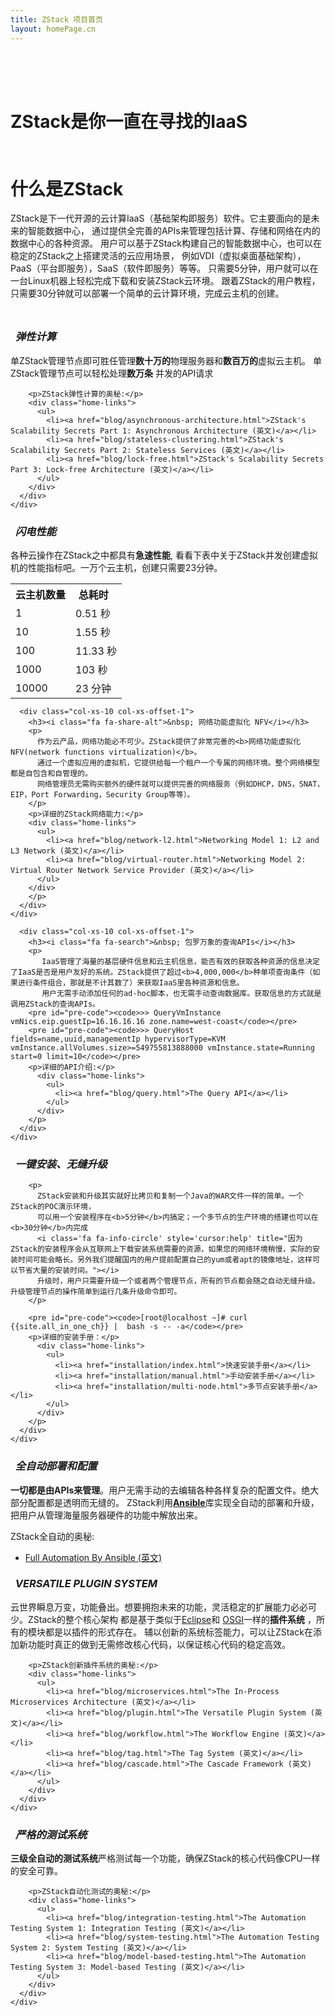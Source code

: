 ```yaml
---
title: ZStack 项目首页
layout: homePage.cn
---
```

<div class="home-slogan-background">
  <div class="homepage-intro">
    <div class="container">
      <div class="row">
        <div class="col-xs-10 col-xs-offset-1" style="padding-top: 50px">
            <h1 class="homepage-slogan">ZStack是你一直在寻找的IaaS</h1>
        </div>
      </div>
    </div>
  </div>
</div>

<div class="homepage-padding-even">
  <div class="container">
    <div class="row">
      <div class="col-xs-10 col-xs-offset-1" style="padding-top: 10px">
        <h1>什么是ZStack</h1>
        <p>
          ZStack是下一代开源的云计算IaaS（基础架构即服务）软件。它主要面向的是未来的智能数据中心，
          通过提供全完善的APIs来管理包括计算、存储和网络在内的数据中心的各种资源。
          用户可以基于ZStack构建自己的智能数据中心，也可以在稳定的ZStack之上搭建灵活的云应用场景，
          例如VDI（虚拟桌面基础架构），PaaS（平台即服务），SaaS（软件即服务）等等。
          只需要5分钟，用户就可以在一台Linux机器上轻松完成下载和安装ZStack云环境。
          跟着ZStack的用户教程，只需要30分钟就可以部署一个简单的云计算环境，完成云主机的创建。
        </p>
      </div>
    </div>
  </div>
</div>


<div class="homepage-padding-odd">
  <div class="container">
    <div class="row">
      <div class="col-xs-10 col-xs-offset-1" style="padding-top: 10px">
        <h3><i class="fa fa-sitemap">&nbsp; 弹性计算</i></h3>
        <p>单ZStack管理节点即可胜任管理<b>数十万的</b>物理服务器和<b>数百万的</b>虚拟云主机。
          单ZStack管理节点可以轻松处理<b>数万条</b> 并发的API请求</p>

        <p>ZStack弹性计算的奥秘:</p>
        <div class="home-links">
          <ul>
            <li><a href="blog/asynchronous-architecture.html">ZStack's Scalability Secrets Part 1: Asynchronous Architecture (英文)</a></li>
            <li><a href="blog/stateless-clustering.html">ZStack's Scalability Secrets Part 2: Stateless Services (英文)</a></li>
            <li><a href="blog/lock-free.html">ZStack's Scalability Secrets Part 3: Lock-free Architecture (英文)</a></li>
          </ul>
        </div>
      </div>
    </div>
  </div>
</div>

<div class="homepage-padding-even">
  <div class="container">
    <div class="row">
      <div class="col-xs-10 col-xs-offset-1">
        <h3><i class="fa fa-bolt">&nbsp; 闪电性能</i></h3>
        <p>各种云操作在ZStack之中都具有<b>急速性能</b>, 看看下表中关于ZStack并发创建虚拟机的性能指标吧。一万个云主机，创建只需要23分钟。
        <table class="table table-bordered home-table" style="margin-bottom: 0;">
          <tr>
            <th>云主机数量</td>
            <th>总耗时&nbsp;&nbsp;
                <i class='fa fa-info-circle' style='cursor:help' title="受限于测试硬件，本数据是在一个普通的PC台式机上，采用混合的嵌套虚拟化技术，利用仿真虚拟机采集的。整个测试采用了100个并发的线程来创建虚拟机。如果在一个高性能的物理机集群中测试，我们有100%的信心去拿到更好的结果。"></i>
            </td>
          </tr>
          <tr>
            <td>1</td>
            <td>0.51 秒</td>
          </tr>
          <tr>
            <td>10</td>
            <td>1.55 秒</td>
          </tr>
          <tr>
            <td>100</td>
            <td>11.33 秒</td>
          </tr>
          <tr>
            <td>1000</td>
            <td>103 秒</td>
          </tr>
          <tr>
            <td>10000</td>
            <td>23 分钟</td>
          </tr>
        </table>
      </div>
    </div>
 </div>
</div>

<div class="homepage-padding-odd">
  <div class="container">
    <div class="row">

      <div class="col-xs-10 col-xs-offset-1">
        <h3><i class="fa fa-share-alt">&nbsp; 网络功能虚拟化 NFV</i></h3>
        <p>
          作为云产品，网络功能必不可少。ZStack提供了非常完善的<b>网络功能虚拟化 NFV(network functions virtualization)</b>。
          通过一个虚拟应用的虚拟机，它提供给每一个租户一个专属的网络环境。整个网络模型都是自包含和自管理的。
          网络管理员无需购买额外的硬件就可以提供完善的网络服务（例如DHCP，DNS，SNAT，EIP，Port Forwarding，Security Group等等）。
        </p>
        <p>详细的ZStack网络能力:</p>
        <div class="home-links">
          <ul>
            <li><a href="blog/network-l2.html">Networking Model 1: L2 and L3 Network (英文)</a></li>
            <li><a href="blog/virtual-router.html">Networking Model 2: Virtual Router Network Service Provider (英文)</a></li>
          </ul>
        </div>
        </p>
      </div>
    </div>
  </div>
</div>

<div class="homepage-padding-even">
  <div class="container">
    <div class="row">

      <div class="col-xs-10 col-xs-offset-1">
        <h3><i class="fa fa-search">&nbsp; 包罗万象的查询APIs</i></h3>
        <p>
           IaaS管理了海量的基层硬件信息和云主机信息，能否有效的获取各种资源的信息决定了IaaS是否是用户友好的系统。ZStack提供了超过<b>4,000,000</b>种单项查询条件（如果进行条件组合，那就是不计其数了）来获取IaaS里各种资源和信息。
           用户无需手动添加任何的ad-hoc脚本，也无需手动查询数据库。获取信息的方式就是调用ZStack的查询APIs。
        <pre id="pre-code"><code>>> QueryVmInstance vmNics.eip.guestIp=16.16.16.16 zone.name=west-coast</code></pre>
        <pre id="pre-code"><code>>> QueryHost fields=name,uuid,managementIp hypervisorType=KVM vmInstance.allVolumes.size>=549755813888000 vmInstance.state=Running start=0 limit=10</code></pre>
        <p>详细的API介绍:</p>
          <div class="home-links">
            <ul>
              <li><a href="blog/query.html">The Query API</a></li>
            </ul>
          </div>
        </p>
      </div>
    </div>
  </div>
</div>

<div class="homepage-padding-odd">
  <div class="container">
    <div class="row">
      <div class="col-xs-10 col-xs-offset-1">
        <h3><i class="fa fa-leaf">&nbsp; 一键安装、无缝升级 </i></h3>

        <p>
          ZStack安装和升级其实就好比拷贝和复制一个Java的WAR文件一样的简单。一个ZStack的POC演示环境，
          可以用一个安装程序在<b>5分钟</b>内搞定；一个多节点的生产环境的搭建也可以在<b>30分钟</b>内完成
          <i class='fa fa-info-circle' style='cursor:help' title="因为ZStack的安装程序会从互联网上下载安装系统需要的资源，如果您的网络环境稍慢，实际的安装时间可能会略长。另外我们提醒国内的用户提前配置自己的yum或者apt的镜像地址，这样可以节省大量的安装时间。"></i>
          升级时，用户只需要升级一个或者两个管理节点，所有的节点都会随之自动无缝升级。升级管理节点的操作简单到运行几条升级命令即可。
        </p>

        <pre id="pre-code"><code>[root@localhost ~]# curl {{site.all_in_one_ch}} |  bash -s -- -a</code></pre>
        <p>详细的安装手册：</p>
          <div class="home-links">
            <ul>
              <li><a href="installation/index.html">快速安装手册</a></li>
              <li><a href="installation/manual.html">手动安装手册</a></li>
              <li><a href="installation/multi-node.html">多节点安装手册</a></li>
            </ul>
          </div>
        </p>
      </div>
    </div>
  </div>
</div>

<div class="homepage-padding-even">
  <div class="container">
    <div class="row">
      <div class="col-xs-10 col-xs-offset-1">
        <h3><i class="fa fa-wrench">&nbsp; 全自动部署和配置</i></h3>
        <p>
          <b>一切都是由APIs来管理</b>。用户无需手动的去编辑各种各样复杂的配置文件。绝大部分配置都是透明而无缝的。
          ZStack利用<a href="http://www.ansible.com/home"><b>Ansible</b></a>库实现全自动的部署和升级，
          把用户从管理海量服务器硬件的功能中解放出来。
        </p>
        <p>ZStack全自动的奥秘:</p>
          <div class="home-links">
            <ul>
              <li><a href="blog/ansible.html">Full Automation By Ansible (英文)</a></li>
            </ul>
          </div>
      </div>
    </div>
  </div>
</div>

<div class="homepage-padding-odd">
  <div class="container">
    <div class="row">
      <div class="col-xs-10 col-xs-offset-1">
        <h3><i class="fa fa-random">&nbsp; VERSATILE PLUGIN SYSTEM</i></h3>
        <p>
          云世界瞬息万变，功能叠出。想要拥抱未来的功能，灵活稳定的扩展能力必必可少。ZStack的整个核心架构
          都是基于类似于<a href="https://eclipse.org/">Eclipse</a>和
          <a href="http://www.osgi.org/Main/HomePage">OSGI</a>一样的<b>插件系统</b> ，所有的模块都是以插件的形式存在。
          辅以创新的系统标签能力，可以让ZStack在添加新功能时真正的做到无需修改核心代码，以保证核心代码的稳定高效。
        </p>

        <p>ZStack创新插件系统的奥秘:</p>
        <div class="home-links">
          <ul>
            <li><a href="blog/microservices.html">The In-Process Microservices Architecture (英文)</a></li>
            <li><a href="blog/plugin.html">The Versatile Plugin System (英文)</a></li>
            <li><a href="blog/workflow.html">The Workflow Engine (英文)</a></li>
            <li><a href="blog/tag.html">The Tag System (英文)</a></li>
            <li><a href="blog/cascade.html">The Cascade Framework (英文)</a></li>
          </ul>
        </div>
      </div>
    </div>
  </div>
</div>

<div class="homepage-padding-even">
  <div class="container">
    <div class="row">
      <div class="col-xs-10 col-xs-offset-1">
        <h3><i class="fa fa-cubes">&nbsp; 严格的测试系统</i></h3>
        <p>
          <b>三级全自动的测试系统</b>严格测试每一个功能，确保ZStack的核心代码像CPU一样的安全可靠。
        </p>

        <p>ZStack自动化测试的奥秘:</p>
        <div class="home-links">
          <ul>
            <li><a href="blog/integration-testing.html">The Automation Testing System 1: Integration Testing (英文)</a></li>
            <li><a href="blog/system-testing.html">The Automation Testing System 2: System Testing (英文)</a></li>
            <li><a href="blog/model-based-testing.html">The Automation Testing System 3: Model-based Testing (英文)</a></li>
          </ul>
        </div>
      </div>
    </div>
  </div>
</div>
